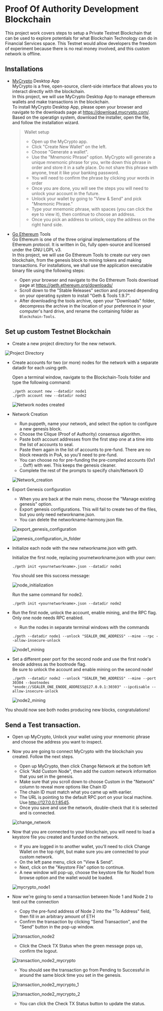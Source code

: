 # Proof Of Authority Development Blockchain
This project work covers steps to setup a Private Testnet Blockchain that can be used to explore potentials for what Blockchain Technology can do in Financial Services space. This Testnet would allow developers the freedom of experiment because there is no real money involved, and this custom network is offline.

## Installations
- [MyCrypto](https://www.mycrypto.com/) Desktop App  
MyCrypto is a free, open-source, client-side interface that allows you to interact directly with the blockchain.  
In this project, we will use MyCrypto Desktop App to manage ethereum wallets and make transactions in the blockchain.  
To install MyCrypto Desktop App, please open your browser and navigate to the downloads page at https://download.mycrypto.com/.  
Based on the operatign system, download the installer, open the file, and follow the installation wizard.
    > Wallet setup
    > * Open up the MyCrypto app.
    > * Click "Create New Wallet" on the left.
    > * Choose "Generate a wallet".
    > * Use the "Mnemonic Phrase" option. MyCrypto will generate a unique mnemonic phrase for you, write down this phrase in order and store it in a safe place. Do not share this phrase with anyone, treat it like your banking password.
    > * You will need to confirm the phrase by clicking your words in order
    > * Once you are done, you will see the steps you will need to unlock your account in the future.
    > * Unlock your wallet by going to "View & Send" and pick "Mnemonic Phrase."
    > * Type your mnemonic phrase, with spaces (you can click the eye to view it), then continue to choose an address.
    > * Once you pick an address to unlock, copy the address on the right hand side.



- [Go Ethereum](https://geth.ethereum.org/) Tools  
Go Ethereum is one of the three original implementations of the Ethereum protocol. It is written in Go, fully open-source and licensed under the GNU LGPL v3.  
In this project, we will use Go Ethereum Tools to create our very own blockchain, from the genesis block to mining tokens and making transactions.
For installations, we shall use the application executable binary file using the following steps:  
  * Open your browser and navigate to the Go Ethereum Tools download page at https://geth.ethereum.org/downloads/
  * Scroll down to the "Stable Releases" section and proceed depending on your operating system to install "Geth & Tools 1.9.7".
  * After downloading the tools archive, open your "Downloads" folder, decompress the archive in the location of your preference in your computer's hard drive, and rename the containing folder as `Blockchain-Tools`.


## Set up custom Testnet Blockchain 

- Create a new project directory for the new network.  

![Project Directory](Screenshots/Project_Directory.PNG)  


- Create accounts for two (or more) nodes for the network with a separate datadir for each using geth. 

  Open a terminal window, navigate to the Blockchain-Tools folder and type the following command:
  ```
  ./geth account new --datadir node1
  ./geth account new --datadir node2
  ```  
  
  ![Network nodes created](Screenshots/Network_nodes_created.PNG)


- Network Creation
  * Run puppeth, name your network, and select the option to configure a new genesis block.
  * Choose the Clique (Proof of Authority) consensus algorithm.  
  * Paste both account addresses from the first step one at a time into the list of accounts to seal.  
  * Paste them again in the list of accounts to pre-fund. There are no block rewards in PoA, so you'll need to pre-fund.  
  * You can choose no for pre-funding the pre-compiled accounts (0x1 .. 0xff) with wei. This keeps the genesis cleaner.  
  * Complete the rest of the prompts to specify chain/Network ID  
  
  ![Network_creation](Screenshots/Network_creation.PNG)


- Export Genesis configuration

    * When you are back at the main menu, choose the "Manage existing genesis" option.  
    * Export genesis configurations. This will fail to create two of the files, but you only need networkname.json. 
    * You can delete the networkname-harmony.json file.  
    
    ![export_genesis_configuration](Screenshots/export_genesis_configuration.PNG)  
    
    ![genesis_configuration_in_folder](Screenshots/genesis_configuration_in_folder.PNG)




- Initialize each node with the new networkname.json with geth.  

  Initialize the first node, replacing yournetworkname.json with your own:
  
  `./geth init <yournetworkname>.json --datadir node1`

  You should see this success message:  
  
  ![node_initialization](Screenshots/node_initialization.png)

  Run the same command for node2.

  `./geth init <yournetworkname>.json --datadir node2`



- Run the first node, unlock the account, enable mining, and the RPC flag. Only one node needs RPC enabled.  
  * Run the nodes in separate terminal windows with the commands

  `./geth --datadir node1 --unlock "SEALER_ONE_ADDRESS" --mine --rpc --allow-insecure-unlock`

  ![node1_mining](Screenshots/node1_mining.png)
  


- Set a different peer port for the second node and use the first node's enode address as the bootnode flag.  
  Be sure to unlock the account and enable mining on the second node!

  `./geth --datadir node2 --unlock "SEALER_TWO_ADDRESS" --mine --port 30304 --bootnodes "enode://SEALER_ONE_ENODE_ADDRESS@127.0.0.1:30303" --ipcdisable --allow-insecure-unlock`

  ![node2_mining](Screenshots/node2_mining.png)


You should now see both nodes producing new blocks, congratulations!  


## Send a Test transaction.

- Open up MyCrypto, Unlock your wallet using your mnemonic phrase and choose the address you want to inspect.

- Now you are going to connect MyCrypto with the blockchain you created. Follow the next steps.

  * Open up MyCrypto, then click Change Network at the bottom left
  * Click "Add Custom Node", then add the custom network information that you set in the genesis.
  * Make sure that you scroll down to choose Custom in the "Network" column to reveal more options like Chain ID
  * The chain ID must match what you came up with earlier.
  * The URL is pointing to the default RPC port on your local machine. Use http://127.0.0.1:8545.
  * Once you save and use the network, double-check that it is selected and is connected.

  ![change_network](Screenshots/change_network.png)

- Now that you are connected to your blockchain, you will need to load a keystore file you created and funded on the network.
  * If you are logged in to another wallet, you'll need to click Change Wallet on the top right, but make sure you are connected to your custom network.
  * On the left pane menu, click on "View & Send".
  * Next, click on the "Keystore File" option to continue.
  * A new window will pop-up, choose the keystore file for Node1 from browse option and the wallet would be loaded.

  ![mycrypto_node1](Screenshots/mycrypto_node1.PNG)

- Now we're going to send a transaction between Node 1 and Node 2 to test out the connection

  * Copy the pre-fund address of Node 2 into the "To Address" field, then fill in an arbitrary amount of ETH
  * Confirm the transaction by clicking "Send Transaction", and the "Send" button in the pop-up window.  
  
  ![transaction_node2](Screenshots/transaction_node2.PNG)
  
  * Click the Check TX Status when the green message pops up, confirm the logout.  
  
  ![transaction_node2_mycrypto](Screenshots/transaction_node2_mycrypto.PNG)
  
  * You should see the transaction go from Pending to Successful in around the same block time you set in the genesis.  
  
   ![transaction_node2_mycrypto_1](Screenshots/transaction_node2_mycrypto_1.PNG)  
   
   ![transaction_node2_mycrypto_2](Screenshots/transaction_node2_mycrypto_2.PNG)

  * You can click the Check TX Status button to update the status.

  
  
  
